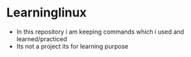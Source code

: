 # Learninglinux
- In this repository i am keeping commands which i used and learned/practiced  
- Its not a project its for learning purpose
